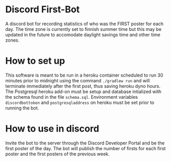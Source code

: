 # Discord First-Bot
A discord bot for recording statistics of who was the FIRST poster for each day. The time zone is currently set to finnish summer time but this may be updated in the future to accomodate daylight savings time and other time zones.

# How to set up
 This software is meant to be run in a heroku container scheduled to run 30 minutes prior to midnight using the command `` ./gradlew run `` and will terminate immediately after the first post, thus saving heroku dyno hours. The Postgresql heroku add-on must be setup and database intialized with the schema found in the file ``schema.sql``. Environment variables ``discordbottoken`` and ``postgresqladdress`` on heroku must be set prior to running the bot.
 
 # How to use in discord
 Invite the bot to the server through the Discord Developer Portal and be the first poster of the day. The bot will publish the number of firsts for each first poster and the first posters of the previous week.
